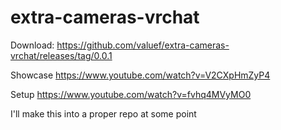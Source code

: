 # extra-cameras-vrchat

Download: https://github.com/valuef/extra-cameras-vrchat/releases/tag/0.0.1

Showcase https://www.youtube.com/watch?v=V2CXpHmZyP4

Setup https://www.youtube.com/watch?v=fvhq4MVyMO0

I'll make this into a proper repo at some point
